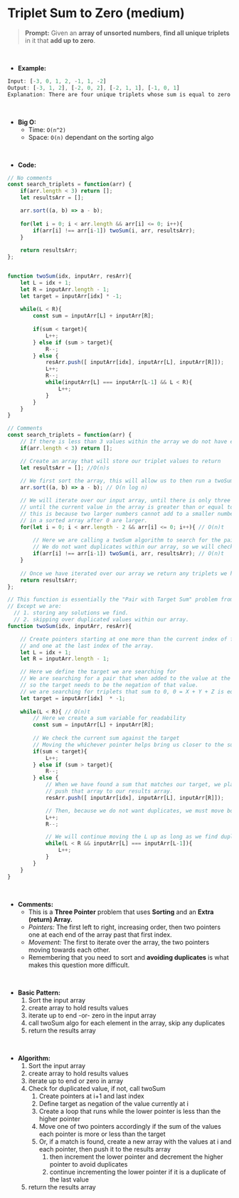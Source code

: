 # Triplet Sum to Zero (medium)

> **Prompt:** Given an **array of unsorted numbers**, **find all unique triplets** in it that **add up to zero**.

<br>

- **Example:**

```js
Input: [-3, 0, 1, 2, -1, 1, -2]
Output: [-3, 1, 2], [-2, 0, 2], [-2, 1, 1], [-1, 0, 1]
Explanation: There are four unique triplets whose sum is equal to zero.
```

<br>

- **Big O:**
  - Time: `O(n^2)`
  - Space: `O(n)` dependant on the sorting algo

<br>

- **Code:**

```js
// No comments
const search_triplets = function(arr) {  
    if(arr.length < 3) return [];
    let resultsArr = [];

    arr.sort((a, b) => a - b);  
    
    for(let i = 0; i < arr.length && arr[i] <= 0; i++){
        if(arr[i] !== arr[i-1]) twoSum(i, arr, resultsArr);
    }
    
    return resultsArr;
};


function twoSum(idx, inputArr, resArr){
    let L = idx + 1;
    let R = inputArr.length - 1;
    let target = inputArr[idx] * -1;
    
    while(L < R){
        const sum = inputArr[L] + inputArr[R];
        
        if(sum < target){           
            L++;  
        } else if (sum > target){
            R--;
        } else {
            resArr.push([ inputArr[idx], inputArr[L], inputArr[R]]);
            L++;
            R--;
            while(inputArr[L] === inputArr[L-1] && L < R){
                L++;
            }
        }      
    }
}

// Comments
const search_triplets = function(arr) {
    // If there is less than 3 values within the array we do not have enough values to make a triplet.
    if(arr.length < 3) return [];

    // Create an array that will store our triplet values to return 
    let resultsArr = []; //O(n)s
    
    // We first sort the array, this will allow us to then run a twoSum style algorithm later on
    arr.sort((a, b) => a - b); // O(n log n)

    // We will iterate over our input array, until there is only three values left, or
    // until the current value in the array is greater than or equal to zero ( arr[i] <= 0 ),
    // this is because two larger numbers cannot add to a smaller number and all numbers
    // in a sorted array after 0 are larger.
    for(let i = 0; i < arr.length - 2 && arr[i] <= 0; i++){ // O(n)t
        
        // Here we are calling a twoSum algorithm to search for the pair of values that will add to i to make zero.
        // We do not want duplicates within our array, so we will check before.
        if(arr[i] !== arr[i-1]) twoSum(i, arr, resultsArr); // O(n)t
    }
    
    // Once we have iterated over our array we return any triplets we have found.
    return resultsArr;
};

// This function is essentially the "Pair with Target Sum" problem from above
// Except we are:
  // 1. storing any solutions we find.
  // 2. skipping over duplicated values within our array.
function twoSum(idx, inputArr, resArr){

    // Create pointers starting at one more than the current index of for loop in the search_triplets function 
    // and one at the last index of the array.
    let L = idx + 1;
    let R = inputArr.length - 1;

    // Here we define the target we are searching for
    // We are searching for a pair that when added to the value at the index of the for loop will sum to 0,
    // so the target needs to be the negation of that value. 
    // we are searching for triplets that sum to 0, 0 = X + Y + Z is equal to -X = Y + Z, where X is the current value in the input array. 
    let target = inputArr[idx]  * -1;
    
    while(L < R){ // O(n)t
        // Here we create a sum variable for readability
        const sum = inputArr[L] + inputArr[R];
        
        // We check the current sum against the target
        // Moving the whichever pointer helps bring us closer to the sum.
        if(sum < target){           
            L++;  
        } else if (sum > target){
            R--;
        } else {
            // When we have found a sum that matches our target, we place all the values into an array and
            // push that array to our results array.
            resArr.push([ inputArr[idx], inputArr[L], inputArr[R]]);

            // Then, because we do not want duplicates, we must move both pointers from their current positions.
            L++;
            R--;

            // We will continue moving the L up as long as we find duplicate values at that pointer
            while(L < R && inputArr[L] === inputArr[L-1]){
                L++;
            }
        }      
    }
}
```

<br>

- **Comments:**
  - This is a **Three Pointer** problem that uses **Sorting** and an **Extra (return) Array.**
  - *Pointers:* The first left to right, increasing order, then two pointers one at each end of the array past that first index.
  - *Movement:* The first to iterate over the array, the two pointers moving towards each other.
  - Remembering that you need to sort and **avoiding duplicates** is what makes this question more difficult.


<br>

- **Basic Pattern:**
  1. Sort the input array
  2. create array to hold results values
  3. iterate up to end -or- zero in the input array
  4. call twoSum algo for each element in the array, skip any duplicates
  5. return the results array


 <br>

- **Algorithm:**
  1. Sort the input array
  2. create array to hold results values
  3. iterate up to end or zero in array
  4. Check for duplicated value, if not, call twoSum
     1. Create pointers at i+1 and last index
     2. Define target as negation of the value currently at i
     3. Create a loop that runs while the lower pointer is less than the higher pointer
     4. Move one of two pointers accordingly if the sum of the values each pointer is more or less than the target
     5. Or, if a match is found, create a new array with the values at i and each pointer, then push it to the results array
        1. then increment the lower pointer and decrement the higher pointer to avoid duplicates
        2. continue incrementing the lower pointer if it is a duplicate of the last value
  5. return the results array


